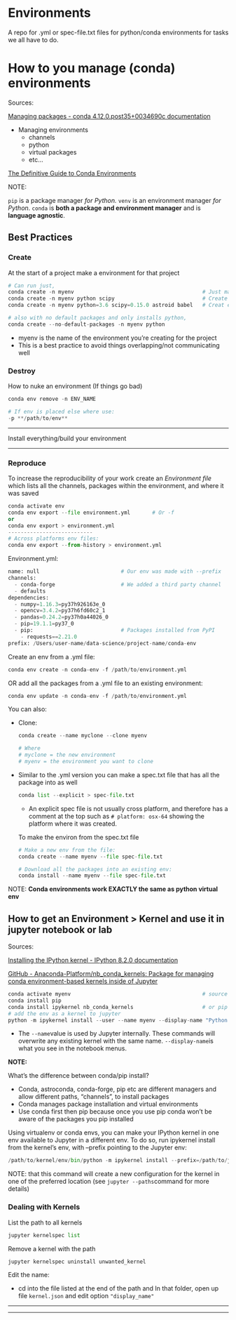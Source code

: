 # Environments
A repo for .yml or spec-file.txt files for python/conda environments for tasks we all have to do.

# How to you manage (conda) environments
Sources:

[Managing packages - conda 4.12.0.post35+0034690c documentation](https://conda.io/projects/conda/en/latest/user-guide/tasks/manage-pkgs.html)

- Managing environments
    - channels
    - python
    - virtual packages
    - etc...

[The Definitive Guide to Conda Environments](https://towardsdatascience.com/a-guide-to-conda-environments-bc6180fc533)

NOTE:

`pip` is a package manager *for Python.* `venv` is an environment manager *for Python*. `conda` is **both a package and environment manager** and is **language agnostic**.

## Best Practices
### Create

At the start of a project make a environment for that project

```python
# Can run just,
conda create -n myenv                                         # Just make the environment (no packages installed)
conda create -n myenv python scipy                            # Create environment with scipy installed from your primary channel
conda create -n myenv python=3.6 scipy=0.15.0 astroid babel   # Creat environment with this specific verison and packages

# also with no default packages and only installs python,
conda create --no-default-packages -n myenv python
```

- myenv is the name of the environment you’re creating for the project
- This is a best practice to avoid things overlapping/not communicating well

### Destroy

How to nuke an environment (If things go bad)

```python
conda env remove -n ENV_NAME

# If env is placed else where use:
-p **/path/to/env**
```

---

Install everything/build your environment

---

### Reproduce

To increase the reproducibility of your work create an *Environment file* which lists all the channels, packages within the environment, and where it was saved

```python
conda activate env
conda env export --file environment.yml       # Or -f
or
conda env export > environment.yml
---------------------------
# Across platforms env files:
conda env export --from-history > environment.yml
```

Environment.yml:

```python
name: null                          # Our env was made with --prefix
channels:
  - conda-forge                     # We added a third party channel
  - defaults
dependencies:
  - numpy=1.16.3=py37h926163e_0
  - opencv=3.4.2=py37h6fd60c2_1
  - pandas=0.24.2=py37h0a44026_0
  - pip=19.1.1=py37_0
  - pip:                            # Packages installed from PyPI
    - requests==2.21.0
prefix: /Users/user-name/data-science/project-name/conda-env
```

Create an env from a .yml file:

```python
conda env create -n conda-env -f /path/to/environment.yml
```

OR add all the packages from a .yml file to an existing environment:

```python
conda env update -n conda-env -f /path/to/environment.yml
```

You can also:

- Clone:
    
    ```python
    conda create --name myclone --clone myenv
    
    # Where
    # myclone = the new environment
    # myenv = the environment you want to clone
    ```
    
- Similar to the .yml version you can make a spec.txt file that has all the package into as well
    
    ```python
    conda list --explicit > spec-file.txt
    ```
    
    - An explicit spec file is not usually cross platform, and
    therefore has a comment at the top such as `# platform: osx-64`
    showing the platform where it was created.
    
    To make the environ from the spec.txt file
    
    ```python
    # Make a new env from the file:
    conda create --name myenv --file spec-file.txt
    
    # Download all the packages into an existing env:
    conda install --name myenv --file spec-file.txt
    ```
    

NOTE: **Conda environments work EXACTLY the same as python virtual env**

## How to get an Environment > Kernel and use it in jupyter notebook or lab
Sources:

[Installing the IPython kernel - IPython 8.2.0 documentation](https://ipython.readthedocs.io/en/stable/install/kernel_install.html#kernels-for-different-environments)

[GitHub - Anaconda-Platform/nb_conda_kernels: Package for managing conda environment-based kernels inside of Jupyter](https://github.com/Anaconda-Platform/nb_conda_kernels#installation)

```python
conda activate myenv                                          # source activate for older versions
conda install pip
conda install ipykernel nb_conda_kernels                      # or pip install
# add the env as a kernel to jupyter
python -m ipykernel install --user --name myenv --display-name "Python (myenv)"
```

- The `--name`value is used by Jupyter internally. These commands will overwrite any existing kernel with the same name. `--display-name`is what you see in the notebook menus.

**NOTE:**

What’s the difference between conda/pip install?

- Conda, astroconda, conda-forge, pip etc are different managers and allow different paths, “channels”, to install packages
- Conda manages package installation and virtual environments
- Use conda first then pip because once you use pip conda won’t be aware of the packages you pip installed

Using virtualenv or conda envs, you can make your IPython kernel in one env available to Jupyter in a different env. To do so, run ipykernel install from the kernel’s env, with –prefix pointing to the Jupyter env:

```python
/path/to/kernel/env/bin/python -m ipykernel install --prefix=/path/to/jupyter/env --name 'python-my-env'
```

NOTE: that this command will create a new configuration for the kernel in one of the preferred location (see `jupyter --paths`command for more details)

### Dealing with Kernels

List the path to all kernels

```python
jupyter kernelspec list
```

Remove a kernel with the path

```python
jupyter kernelspec uninstall unwanted_kernel
```

Edit the name:

- cd into the file listed at the end of the path and In that folder, open up file `kernel.json`
 and edit option `"display_name"`

---

---
